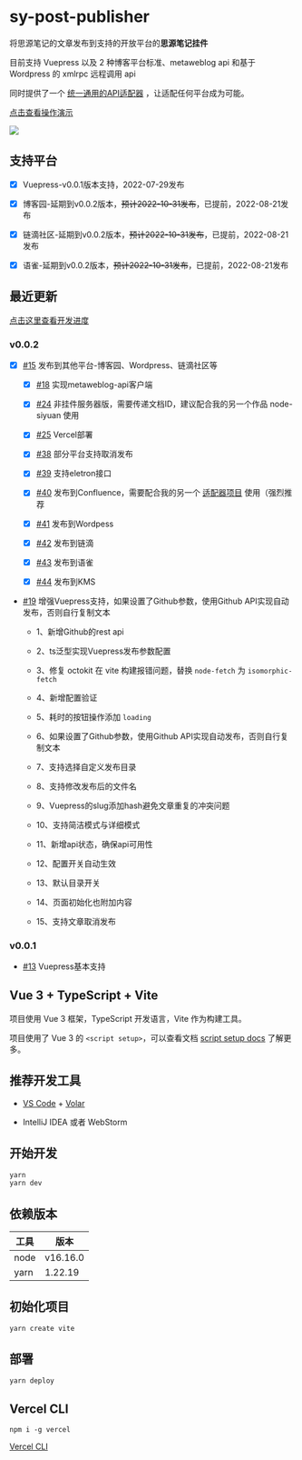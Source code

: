 # sy-post-publisher

将思源笔记的文章发布到支持的开放平台的**思源笔记挂件**

目前支持 Vuepress 以及 2 种博客平台标准、metaweblog api 和基于 Wordpress 的 xmlrpc 远程调用 api

同时提供了一个 [统一通用的API适配器](https://github.com/terwer/src-sy-post-publisher/blob/main/src/lib/api.ts) ，让适配任何平台成为可能。

<a href="https://img1.terwergreen.com/api/public/20220729233245.gif" target="_blank" >点击查看操作演示</a>

![](img/v001.gif)

## 支持平台

* [X] Vuepress-v0.0.1版本支持，2022-07-29发布

* [X] 博客园-延期到v0.0.2版本，~~预计2022-10-31发布~~，已提前，2022-08-21发布

* [X] 链滴社区-延期到v0.0.2版本，~~预计2022-10-31发布~~，已提前，2022-08-21发布

* [X] 语雀-延期到v0.0.2版本，~~预计2022-10-31发布~~，已提前，2022-08-21发布

## 最近更新

[点击这里查看开发进度](https://github.com/users/terwer/projects/1/views/1)

### v0.0.2
- [X] [#15](https://github.com/terwer/src-sy-post-publisher/issues/15) 发布到其他平台-博客园、Wordpress、链滴社区等

  - [x] [#18](https://github.com/terwer/src-sy-post-publisher/issues/18) 实现metaweblog-api客户端

  - [x] [#24](https://github.com/terwer/src-sy-post-publisher/issues/24) 非挂件服务器版，需要传递文档ID，建议配合我的另一个作品 node-siyuan 使用

  - [x] [#25](https://github.com/terwer/src-sy-post-publisher/issues/25) Vercel部署

  - [X] [#38](https://github.com/terwer/src-sy-post-publisher/issues/38) 部分平台支持取消发布

  - [X] [#39](https://github.com/terwer/src-sy-post-publisher/issues/39) 支持eletron接口

  - [X] [#40](https://github.com/terwer/src-sy-post-publisher/issues/40) 发布到Confluence，需要配合我的另一个 [适配器项目](https://github.com/terwer/node-metaweblog-api-adaptor) 使用（强烈推荐

  - [x] [#41](https://github.com/terwer/src-sy-post-publisher/issues/41) 发布到Wordpess

  - [x] [#42](https://github.com/terwer/src-sy-post-publisher/issues/42) 发布到链滴

  - [x] [#43](https://github.com/terwer/src-sy-post-publisher/issues/43) 发布到语雀

  - [x] [#44](https://github.com/terwer/src-sy-post-publisher/issues/44) 发布到KMS

- [#19](https://github.com/terwer/src-sy-post-publisher/issues/19) 增强Vuepress支持，如果设置了Github参数，使用Github API实现自动发布，否则自行复制文本

    - 1、新增Github的rest api
  
    - 2、ts泛型实现Vuepress发布参数配置
  
    - 3、修复 octokit 在 vite 构建报错问题，替换 `node-fetch` 为 `isomorphic-fetch`
  
    - 4、新增配置验证 
  
    - 5、耗时的按钮操作添加 `loading`
  
    - 6、如果设置了Github参数，使用Github API实现自动发布，否则自行复制文本
  
    - 7、支持选择自定义发布目录
  
    - 8、支持修改发布后的文件名
  
    - 9、Vuepress的slug添加hash避免文章重复的冲突问题
  
    - 10、支持简洁模式与详细模式 
  
    - 11、新增api状态，确保api可用性 
  
    - 12、配置开关自动生效 
  
    - 13、默认目录开关 
  
    - 14、页面初始化也附加内容 
  
    - 15、支持文章取消发布

### v0.0.1

- [#13](https://github.com/terwer/src-sy-post-publisher/issues/13) Vuepress基本支持

## Vue 3 + TypeScript + Vite

项目使用 Vue 3 框架，TypeScript 开发语言，Vite 作为构建工具。

项目使用了 Vue 3 的 `<script setup>`，可以查看文档 [script setup docs](https://v3.vuejs.org/api/sfc-script-setup.html#sfc-script-setup) 了解更多。

## 推荐开发工具

* [VS Code](https://code.visualstudio.com/) + [Volar](https://marketplace.visualstudio.com/items?itemName=Vue.volar)

* IntelliJ IDEA 或者 WebStorm

## 开始开发

```bash
yarn
yarn dev
```

## 依赖版本

| 工具   | 版本       |
|------|----------| 
| node | v16.16.0 |
| yarn | 1.22.19  |

## 初始化项目

```bash
yarn create vite
```

## 部署

```bash
yarn deploy
```

## Vercel CLI

```
npm i -g vercel
```

[Vercel CLI](https://vercel.com/docs/cli#introduction/installing-the-cli)